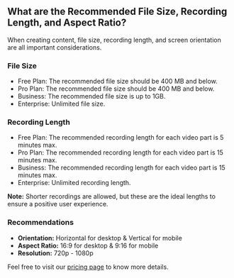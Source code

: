 ## What are the Recommended File Size, Recording Length, and Aspect Ratio?

When creating content, file size, recording length, and screen orientation are all important considerations.

### File Size
- Free Plan: The recommended file size should be 400 MB and below.
- Pro Plan: The recommended file size should be 400 MB and below.
- Business: The recommended file size is up to 1GB.
- Enterprise: Unlimited file size.

### Recording Length
- Free Plan: The recommended recording length for each video part is 5 minutes max.
- Pro Plan: The recommended recording length for each video part is 15 minutes max.
- Business: The recommended recording length for each video part is 15 minutes max.
- Enterprise: Unlimited recording length.

**Note:** Shorter recordings are allowed, but these are the ideal lengths to ensure a positive user experience.

### Recommendations
- **Orientation:** Horizontal for desktop & Vertical for mobile
- **Aspect Ratio:** 16:9 for desktop & 9:16 for mobile
- **Resolution:** 720p - 1080p

Feel free to visit our [pricing page](https://www.gotolstoy.com/pricing#) to know more details.
